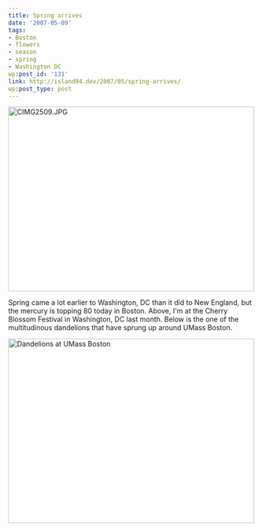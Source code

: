 ```yaml
---
title: Spring arrives
date: '2007-05-09'
tags:
- Boston
- flowers
- season
- spring
- Washington DC
wp:post_id: '131'
link: http://island94.dev/2007/05/spring-arrives/
wp:post_type: post
---
```


<p><a href="http://www.flickr.com/photos/bensheldon/448506773/" title="Photo Sharing"><img src="http://farm1.static.flickr.com/218/448506773_55049ea73c.jpg" width="500" height="375" alt="CIMG2509.JPG" /></a></p>
<p>Spring came a lot earlier to Washington, DC than it did to New England, but the mercury is topping 80 today in Boston. Above, I'm at the Cherry Blossom Festival in Washington, DC last month. Below is the one of the multitudinous dandelions that have sprung up around UMass Boston.</p>
<p><a href="http://www.flickr.com/photos/bensheldon/489864761/" title="Photo Sharing"><img src="http://farm1.static.flickr.com/194/489864761_ffcbfa0a22.jpg" width="500" height="375" alt="Dandelions at UMass Boston" /></a><br />
<!--break--></p>
